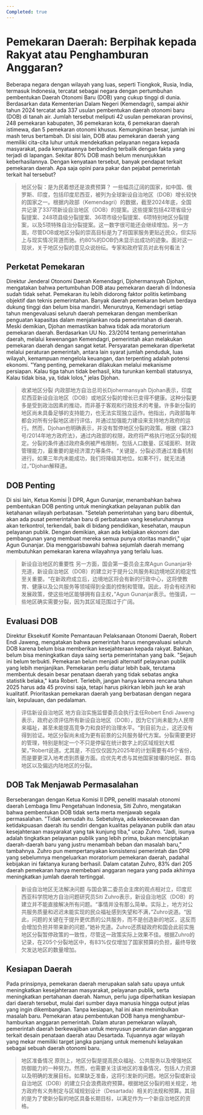 ```yaml
---
Completed: true
---
```


# Pemekaran Daerah: Berpihak kepada Rakyat atau Penghamburan Anggaran?

Beberapa negara dengan wilayah yang luas, seperti Tiongkok, Rusia, India, termasuk Indonesia, tercatat sebagai negara dengan pertumbuhan pembentukan Daerah Otonomi Baru (DOB) yang cukup tinggi di dunia. Berdasarkan data Kementerian Dalam Negeri (Kemendagri), sampai akhir tahun 2024 tercatat ada 337 usulan pembentukan daerah otonomi baru (DOB) di tanah air. Jumlah tersebut meliputi 42 usulan pemekaran provinsi, 248 pemekaran kabupaten, 36 pemekaran kota, 6 pemekaran daerah istimewa, dan 5 pemekaran otonomi khusus. Kemungkinan besar, jumlah ini mash terus bertambah. Di sisi lain, DOB atau pemekaran daerah yang memiliki cita-cita luhur untuk mendekatkan pelayanan negara kepada masyarakat, pada kenyataannya berbanding terbalik dengan fakta yang terjadi di lapangan. Sekitar 80% DOB mash belum menunjukkan keberhasilannya. Dengan kenyataan tersebut, banyak pendapat terkait pemekaran daerah. Apa saja opini para pakar dan pejabat pemerintah terkait hal tersebut?

> 地区分裂：是为民着想还是浪费预算？
> 一些幅员辽阔的国家，如中国、俄罗斯、印度，包括印度尼西亚，被列为全球新设自治地区（DOB）增长较快的国家之一。根据内政部（Kemendagri）的数据，截至2024年底，全国共记录了337项新设自治地区（DOB）的提案。这些提案包括42项省级分裂提案、248项县级分裂提案、36项市级分裂提案、6项特别地区分裂提案，以及5项特殊自治分裂提案。这一数字很可能还会继续增加。另一方面，尽管DOB或地区分裂的崇高目标是为了将国家服务更贴近民众，但实际上与现实情况背道而驰。约80%的DOB仍未显示出成功的迹象。面对这一现状，关于地区分裂的意见众说纷纭。专家和政府官员对此有何看法？

## Perketat Pemekaran

Direktur Jenderal Otonomi Daerah Kemendagri, Djohermansyah Djohan, mengatakan bahwa pertumbuhan DOB atau pemekaran daerah di Indonesia sudah tidak sehat. Pemekaran itu lebih didorong faktor politis ketimbang objektif dan teknis pemerintahan. Banyak daerah pemekaran belum berdaya dukung tinggi dan belum bisa mandiri. Menurutnya, Kemendagri setiap tahun mengevaluasi seluruh daerah pemekaran dengan memberikan penguatan kapasitas dalam menjalankan roda pemerintahan di daerah. Meski demikian, Djohan memastikan bahwa tidak ada moratorium pemekaran daerah. Berdasarkan UU No. 23/2014 tentang pemerintahan daerah, melalui kewenangan Kemendagri, pemerintah akan melakukan pemekaran daerah dengan sangat ketat. Persyaratan pemekaran diperketat melalui peraturan pemerintah, antara lain syarat jumlah penduduk, luas wilayah, kemampuan mengelola keuangan, dan terpenting adalah potensi ekonomi. "Yang penting, pemekaran dilakukan melalui mekanisme persiapan. Kalau tiga tahun tidak berhasil, kita turunkan kembali statusnya, Kalau tidak bisa, ya, tidak lolos," jelas Djohan.

> 收紧地区分裂
> 内政部地方自治总司长Djohermansyah Djohan表示，印度尼西亚新设自治地区（DOB）或地区分裂的增长已变得不健康。这种分裂更多是受到政治因素的推动，而非基于客观和行政技术的考量。许多新分裂的地区尚未具备足够的支持能力，也无法实现独立运作。他指出，内政部每年都会对所有分裂地区进行评估，并通过加强能力建设来支持地方政府的运行。然而，Djohan也明确表示，并没有暂停地区分裂的政策。根据《第23号/2014年地方政府法》，通过内政部的权限，政府将严格执行地区分裂的规定。分裂的条件通过政府条例被严格限制，包括人口数量、区域面积、财政管理能力，最重要的是经济潜力等条件。“关键是，分裂必须通过准备机制进行。如果三年内未能成功，我们将降级其地位。如果不行，就无法通过，”Djohan解释道。

## DOB Penting

Di sisi lain, Ketua Komisi |I DPR, Agun Gunanjar, menambahkan bahwa pembentukan DOB penting untuk meningkatkan pelayanan publik dan ketahanan wilayah perbatasan. "Setelah pemerintahan yang baru dibentuk, akan ada pusat pemerintahan baru di perbatasan vang keseluruhannya akan terkontrol, terkendali, baik di bidang pendidikan, kesehatan, maupun pelayanan publik. Dengan demikian, akan ada kebijakan ekonomi dan pembangunan yang membuat mereka semua punya otoritas mandiri," ujar Agun Gunanjar. Dia menggarisbawahi bahwa sejumlah daerah memang membutuhkan pemekaran karena wilayahnya yang terlalu luas.

> 新设自治地区的重要性
> 另一方面，国会第一委员会主席Agun Gunanjar补充道，新设自治地区（DOB）的建立对于提升公共服务和边境地区的稳定性至关重要。“在新政府成立后，边境地区将会有新的行政中心，这将使教育、健康以及公共服务等领域得到全面的控制和管理。因此，将会有经济和发展政策，使这些地区能够拥有自主权，”Agun Gunanjar表示。他强调，一些地区确实需要分裂，因为其区域范围过于广阔。

## Evaluasi DOB

Direktur Eksekutif Komite Pemantauan Pelaksanaan Otonomi Daerah, Robert Endi Jaweng, mengatakan bahwa pemerintah harus mengevaluasi seluruh DOB karena belum bisa memberikan kesejahteraan kepada rakyat. Bahkan, belum bisa meningkatkan daya saing serta pemerintahan yang baik. "Sejauh ini belum terbukti. Pemekaran belum menjadi alternatif pelayanan publik yang lebih menjanjikan. Pemekaran perlu diatur lebih baik, terutama membentuk desain besar penataan daerah yang tidak sebatas angka statistik belaka," kata Robert. Terlebih, jangan hanya karena rencana tahun 2025 harus ada 45 provinsi saja, tetapi harus pikirkan lebih jauh ke arah kualitatif. Prioritaskan pemekaran daerah yang berbatasan dengan negara lain, kepulauan, dan pedalaman.

> 评估新设自治地区
> 地方自治实施监督委员会执行主任Robert Endi Jaweng表示，政府必须评估所有新设自治地区（DOB），因为它们尚未能为人民带来福祉，甚至未能提高竞争力和良好的治理水平。“到目前为止，这还没有得到验证。地区分裂尚未成为更有前景的公共服务替代方案。分裂需要更好的管理，特别是制定一个不只是停留在统计数字上的区域规划大框架，”Robert说道。尤其是，不应仅仅因为2025年的计划需要有45个省份，而是要更深入地考虑到质量方面。应优先考虑与其他国家接壤的地区、群岛地区以及偏远内陆地区的分裂。

## DOB Tak Menjawab Permasalahan

Berseberangan dengan Ketua Komisi II DPR, peneliti masalah otonomi daerah Lembaga Ilmu Pengetahuan Indonesia, Siti Zuhro, mengatakan bahwa pembentukan DOB tidak serta merta menjawab segala permasalahan. "Tidak semudah itu. Sebetulnya, ada kekecewaan dan ketidakpuasan daerah itu sendiri dengan kualitas pelayanan publik dan atau kesejahteraan masyarakat yang tak kunjung tiba," ucap Zuhro. "Jadi, isunya adalah tingkatkan pelayanan publik yang lebih prima, bukan menciptakan daerah-daerah baru yang justru menambah beban dan masalah baru," tambahnya. Zuhro pun mempertanyakan konsistensi pemerintah dan DPR yang sebelumnya mengeluarkan moratorium pemekaran daerah, padahal kebijakan ini faktanya kurang berhasil. Dalam catatan Zuhro, 83% dari 205 daerah pemekaran hanya membebani anggaran negara yang pada akhirnya meningkatkan jumlah daerah tertinggal.

> 新设自治地区无法解决问题
> 与国会第二委员会主席的观点相对立，印度尼西亚科学院地方自治问题研究员Siti Zuhro表示，新设自治地区（DOB）的建立并不能直接解决所有问题。“事情并没有那么简单。实际上，地方对公共服务质量和迟迟未能实现的民众福祉感到失望和不满，”Zuhro说道。“因此，问题的关键在于提升更优质的公共服务，而不是创造新的地区，这反而会增加负担并带来新的问题，”她补充道。Zuhro还质疑政府和国会此前实施地区分裂暂停政策的一致性，尽管这一政策实际上效果不佳。根据Zuhro的记录，在205个分裂地区中，有83%仅仅增加了国家预算的负担，最终导致欠发达地区的数量增加。

## Kesiapan Daerah

Pada prinsipnya, pemekaran daerah merupakan salah satu upaya untuk meningkatkan kesejahteraan masyarakat, pelayanan publik, serta meningkatkan pertahanan daerah. Namun, perlu juga diperhatikan kesiapan dari daerah tersebut, mulai dari sumber daya manusia hingga output jelas yang ingin dikembangkan. Tanpa kesiapan, hal ini akan menimbulkan masalah baru. Pemekaran atau pembentukan DOB hanya menghambur-hamburkan anggaran pemerintah. Dalam aturan pemekaran wilayah, pemerintah daerah berkewajiban untuk menyusun peraturan dan anggaran terkait desain penataan daerah atau Desartada. Tujuannya agar wilayah yang mekar memiliki target jangka panjang untuk memenuhi kelayakan sebagai sebuah daerah otonomi baru.

> 地区准备情况
> 原则上，地区分裂是提高民众福祉、公共服务以及增强地区防御能力的一种努力。然而，也需要关注该地区的准备情况，包括人力资源以及明确的发展目标。如果缺乏准备，这将引发新的问题。地区分裂或新设自治地区（DOB）的建立只会浪费政府预算。根据地区分裂的相关规定，地方政府有义务制定与区域规划设计（Desartada）相关的法规和预算。其目的是为了使新分裂的地区具备长期目标，以满足作为一个新自治地区的资格。
